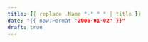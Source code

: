 ```yaml
---
title: {{ replace .Name "-" " " | title }}
date: "{{ now.Format "2006-01-02" }}"
draft: true
---
```

